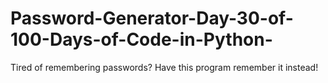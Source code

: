 # Password-Generator-Day-30-of-100-Days-of-Code-in-Python-
Tired of remembering passwords? Have this program remember it instead!
